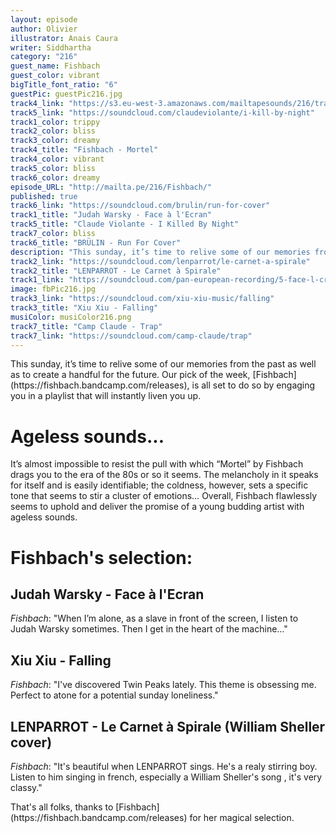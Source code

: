 ```yaml
---
layout: episode
author: Olivier
illustrator: Anais Caura
writer: Siddhartha
category: "216"
guest_name: Fishbach
guest_color: vibrant
bigTitle_font_ratio: "6"
guestPic: guestPic216.jpg
track4_link: "https://s3.eu-west-3.amazonaws.com/mailtapesounds/216/track4.mp3"
track5_link: "https://soundcloud.com/claudeviolante/i-kill-by-night"
track1_color: trippy
track2_color: bliss
track3_color: dreamy
track4_title: "Fishbach - Mortel"
track4_color: vibrant
track5_color: bliss
track6_color: dreamy
episode_URL: "http://mailta.pe/216/Fishbach/"
published: true
track6_link: "https://soundcloud.com/brulin/run-for-cover"
track1_title: "Judah Warsky - Face à l'Ecran"
track5_title: "Claude Violante - I Killed By Night"
track7_color: bliss
track6_title: "BRÜLIN - Run For Cover"
description: "This sunday, it’s time to relive some of our memories from the past as well as to create a handful for the future. Our pick of the week, Fishbach, is all set to do so by engaging you in a playlist that will instantly liven you up."
track2_link: "https://soundcloud.com/lenparrot/le-carnet-a-spirale"
track2_title: "LENPARROT - Le Carnet à Spirale"
track1_link: "https://soundcloud.com/pan-european-recording/5-face-l-cran"
image: fbPic216.jpg
track3_link: "https://soundcloud.com/xiu-xiu-music/falling"
track3_title: "Xiu Xiu - Falling"
musiColor: musiColor216.png
track7_title: "Camp Claude - Trap"
track7_link: "https://soundcloud.com/camp-claude/trap"
---
```

<p id="introduction">This sunday, it’s time to relive some of our memories from the past as well as to create a handful for the future. Our pick of the week, [Fishbach](https://fishbach.bandcamp.com/releases), is all set to do so by engaging you in a playlist that will instantly liven you up.</p>

# Ageless sounds...

It’s almost impossible to resist the pull with which “Mortel” by Fishbach drags you to the era of the 80s or so it seems. The melancholy in it speaks for itself and is easily identifiable; the coldness, however, sets a specific tone that seems to stir a cluster of emotions… Overall, Fishbach flawlessly seems to uphold and deliver the promise of a young budding artist with ageless sounds.   
 
# Fishbach's selection:

## Judah Warsky - Face à l'Ecran
_Fishbach_: "When I’m alone, as a slave in front of the screen, I listen to Judah Warsky sometimes. Then I get in the heart of the machine…"

## Xiu Xiu - Falling
_Fishbach_: "I've discovered Twin Peaks lately. This theme is obsessing me. Perfect to atone for a potential sunday loneliness."

## LENPARROT - Le Carnet à Spirale (William Sheller cover)
_Fishbach_: "It's beautiful when LENPARROT sings. He's a realy stirring boy. Listen to him singing in french, especially a William Sheller's song , it's very classy."


<p id="outroduction">
That's all folks, thanks to [Fishbach](https://fishbach.bandcamp.com/releases) for her magical selection.</p>


